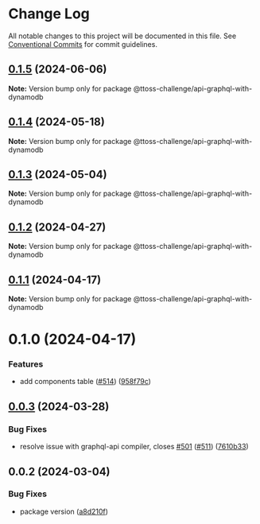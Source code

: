 # Change Log

All notable changes to this project will be documented in this file.
See [Conventional Commits](https://conventionalcommits.org) for commit guidelines.

## [0.1.5](https://github.com/ttoss/ttoss/compare/@ttoss-challenge/api-graphql-with-dynamodb@0.1.4...@ttoss-challenge/api-graphql-with-dynamodb@0.1.5) (2024-06-06)

**Note:** Version bump only for package @ttoss-challenge/api-graphql-with-dynamodb

## [0.1.4](https://github.com/ttoss/ttoss/compare/@ttoss-challenge/api-graphql-with-dynamodb@0.1.3...@ttoss-challenge/api-graphql-with-dynamodb@0.1.4) (2024-05-18)

**Note:** Version bump only for package @ttoss-challenge/api-graphql-with-dynamodb

## [0.1.3](https://github.com/ttoss/ttoss/compare/@ttoss-challenge/api-graphql-with-dynamodb@0.1.2...@ttoss-challenge/api-graphql-with-dynamodb@0.1.3) (2024-05-04)

**Note:** Version bump only for package @ttoss-challenge/api-graphql-with-dynamodb

## [0.1.2](https://github.com/ttoss/ttoss/compare/@ttoss-challenge/api-graphql-with-dynamodb@0.1.1...@ttoss-challenge/api-graphql-with-dynamodb@0.1.2) (2024-04-27)

**Note:** Version bump only for package @ttoss-challenge/api-graphql-with-dynamodb

## [0.1.1](https://github.com/ttoss/ttoss/compare/@ttoss-challenge/api-graphql-with-dynamodb@0.1.0...@ttoss-challenge/api-graphql-with-dynamodb@0.1.1) (2024-04-17)

**Note:** Version bump only for package @ttoss-challenge/api-graphql-with-dynamodb

# 0.1.0 (2024-04-17)

### Features

- add components table ([#514](https://github.com/ttoss/ttoss/issues/514)) ([958f79c](https://github.com/ttoss/ttoss/commit/958f79c6ee7301b6c7b3671f7c846a1f6a2c7b03))

## [0.0.3](https://github.com/ttoss/ttoss/compare/@ttoss-challenge/api-graphql-with-dynamodb@0.0.2...@ttoss-challenge/api-graphql-with-dynamodb@0.0.3) (2024-03-28)

### Bug Fixes

- resolve issue with graphql-api compiler, closes [#501](https://github.com/ttoss/ttoss/issues/501) ([#511](https://github.com/ttoss/ttoss/issues/511)) ([7610b33](https://github.com/ttoss/ttoss/commit/7610b332b18903c8d6df4845cfc855afef4a6b05))

## 0.0.2 (2024-03-04)

### Bug Fixes

- package version ([a8d210f](https://github.com/ttoss/ttoss/commit/a8d210f13bb82501e31c58002749ee270cd37e65))
